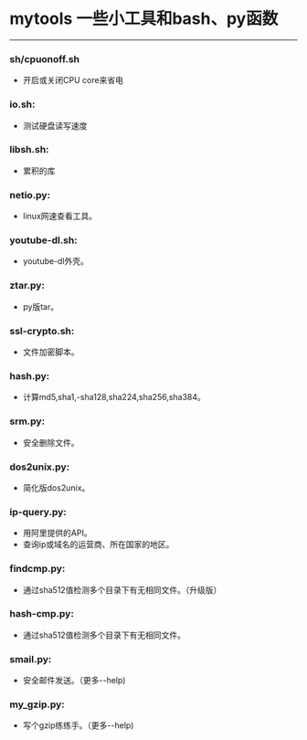 # mytools 一些小工具和bash、py函数

---

### sh/cpuonoff.sh
* 开启或关闭CPU core来省电

### io.sh:
* 测试硬盘读写速度

### libsh.sh:
* 累积的库

### netio.py:
* linux网速查看工具。

### youtube-dl.sh:
* youtube-dl外壳。

### ztar.py:
* py版tar。

### ssl-crypto.sh:
* 文件加密脚本。

### hash.py:
* 计算md5,sha1,-sha128,sha224,sha256,sha384。

### srm.py:
* 安全删除文件。

### dos2unix.py:
* 简化版dos2unix。

### ip-query.py:
* 用阿里提供的API。
* 查询ip或域名的运营商、所在国家的地区。

### findcmp.py:
* 通过sha512值检测多个目录下有无相同文件。（升级版）

### hash-cmp.py:
* 通过sha512值检测多个目录下有无相同文件。

### smail.py:
* 安全邮件发送。（更多--help)

### my_gzip.py:
* 写个gzip练练手。（更多--help)


